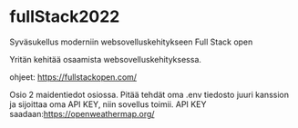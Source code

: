 # fullStack2022

Syväsukellus moderniin websovelluskehitykseen
Full Stack open

Yritän kehitää osaamista websovelluskehityksessa.

ohjeet: https://fullstackopen.com/

Osio 2
maidentiedot osiossa.
Pitää tehdät oma .env tiedosto juuri kanssion ja sijoittaa oma API KEY, niin sovellus toimii.
API KEY saadaan:https://openweathermap.org/
